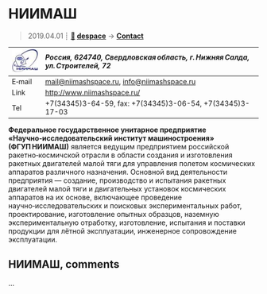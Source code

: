 # НИИМАШ
> 2019.04.01 ┊ **[🚀](../index/index.md) [despace](index.md)** → **[Contact](contact.md)**

|[![](f/contact/n/niimash_logo1_thumb.jpg)](f/contact/n/niimash_logo1.png)|*Россия, 624740, Свердловская область, г. Нижняя Салда, ул. Строителей, 72*|
|:--|:--|
|E‑mail| <mail@niimashspace.ru>, <info@niimashspace.ru> |
|Link| <http://www.niimashspace.ru/> |
|Tel| +7(34345)3-64-59, fax: +7(34345)3-06-54, +7(34345)3-17-03 |

**Федеральное государственное унитарное предприятие «Научно‑исследовательский институт машиностроения» (ФГУП НИИМАШ)** является ведущим предприятием российской ракетно‑космичской отрасли в области создания и изготовления ракетных двигателей малой тяги для управления полетом космических аппаратов различного назначения. Основной вид деятельности предприятия — создание, производство и испытания ракетных двигателей малой тяги и двигательных установок космических аппаратов на их основе, включающее проведение научно‑исследовательских и поисковых экспериментальных работ, проектирование, изготовление опытных образцов, наземную экспериментальную отработку, изготовление, испытания и поставки продукции для лётной эксплуатации, инженерное сопровождение эксплуатации.

<p style="page-break-after:always"> </p>

## НИИМАШ, comments

…
